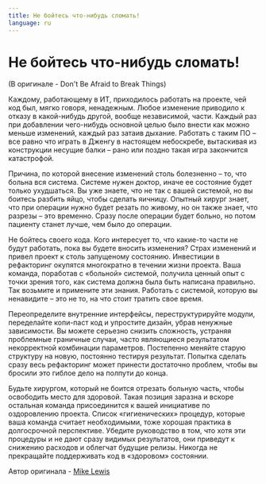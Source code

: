 ```yaml
---
title: Не бойтесь что-нибудь сломать!
language: ru
---
```


# Не бойтесь что-нибудь сломать!
(В оригинале - Don't Be Afraid to Break Things)

Каждому, работающему в ИТ, приходилось работать на проекте, чей код был, мягко говоря, ненадежным. Любое изменение приводило к отказу в какой-нибудь другой, вообще независимой, части. Каждый раз при добавлении чего-нибудь основной целью было внести как можно меньше изменений, каждый раз затаив дыхание. Работать с таким ПО – все равно что играть в Дженгу в настоящем небоскребе, вытаскивая из конструкции несущие балки – рано или поздно такая игра закончится катастрофой.

Причина, по которой внесение изменений столь болезненно – то, что больна вся система. Системе нужен доктор, иначе ее состояние будет только ухудшаться. Вы уже знаете, что не так с вашей системой, но вы боитесь разбить яйцо, чтобы сделать яичницу. Опытный хирург знает, что при операции нужно будет резать по живому, но он также знает, что разрезы – это временно. Сразу после операции будет больно, но потом пациенту станет лучше, чем было до операции.

Не бойтесь своего кода. Кого интересует то, что какие-то части не будут работать, пока вы будете вносить изменения? Страх изменений и привел проект к столь запущеному состоянию. Инвестиции в рефакторинг окупятся многократно в течении жизни проекта. Ваша команда, поработав с «больной» системой, получила ценный опыт с точки зрения того, как система должна была быть написана правильно. Так возьмите и примените эти знания. Работать с системой, которую вы ненавидите – это не то, на что стоит тратить свое время.

Переопределите внутренние интерфейсы, переструктурируйте модули, переделайте копи-паст код и упростите дизайн, убрав ненужные зависимости. Вы можете серьезно снизить сложность, устраняя проблемные граничные случаи, часто являющиеся результатом некорректной комбинации параметров. Постепенно меняйте старую структуру на новую, постоянно тестируя результат. Попытка сделать сразу весь рефакторинг может принести достаточно проблем, чтобы вы бросили это гиблое дело на полпути до конца.

Будьте хирургом, который не боится отрезать больную часть, чтобы освободить место для здоровой. Такая позиция заразна и вскоре остальная команда присоединится к вашей инициативе по оздоровлению проекта. Список «гигиенических» процедур, которые ваша команда считает необходимыми, тоже хорошая практика в долгосрочной перспективе. Убедите руководство в том, что хотя эти процедуры и не дают сразу видимых результатов, они приведут к снижению расходов и облегчат будущие релизы. Никогда не прекращайте поддерживать код в «здоровом» состоянии.

Автор оригинала - [Mike Lewis](http://programmer.97things.oreilly.com/wiki/index.php/Mike_Lewis)
